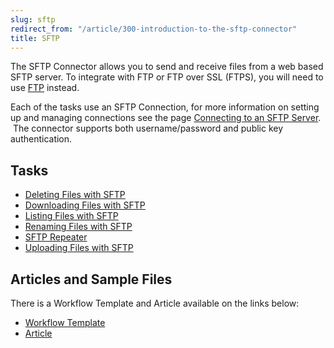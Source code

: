```yaml
---
slug: sftp
redirect_from: "/article/300-introduction-to-the-sftp-connector"
title: SFTP
---
```

The SFTP Connector allows you to send and receive files from a web based SFTP server. To integrate with FTP or FTP over SSL (FTPS), you will need to use [FTP](ftp) instead.

Each of the tasks use an SFTP Connection, for more information on setting up and managing connections see the page [Connecting to an SFTP Server](connecting-to-an-sftp-server).  The connector supports both username/password and public key authentication.

## Tasks

 * [Deleting Files with SFTP](deleting-files-with-sftp)
 * [Downloading Files with SFTP](downloading-files-with-sftp)
 * [Listing Files with SFTP](listing-files-with-sftp)
 * [Renaming Files with SFTP](renaming-files-with-sftp)
 * [SFTP Repeater](sftp-repeater)
 * [Uploading Files with SFTP](uploading-files-with-sftp)

## Articles and Sample Files
There is a Workflow Template and Article available on the links below:

 * [Workflow Template](https://github.com/zynksoftware/samples/tree/master/Workflow%20Samples)
 * [Article](sftp-to-sage-50-integration)